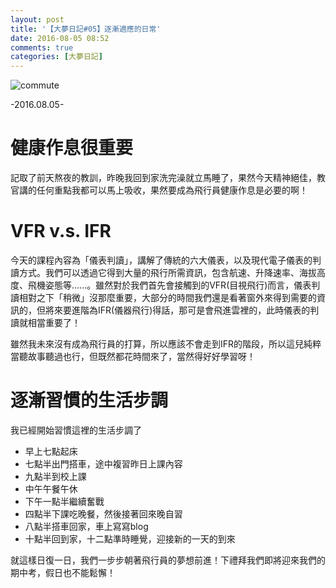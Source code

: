 ```yaml
---
layout: post
title: '【大夢日記#05】逐漸適應的日常'
date: 2016-08-05 08:52
comments: true
categories: [大夢日記]
---
```

![commute](https://imgur.com/8UIaur6.jpg)

-2016.08.05-

# 健康作息很重要

記取了前天熬夜的教訓，昨晚我回到家洗完澡就立馬睡了，果然今天精神絕佳，教官講的任何重點我都可以馬上吸收，果然要成為飛行員健康作息是必要的啊！

<!-- more -->

# VFR v.s. IFR

今天的課程內容為「儀表判讀」，講解了傳統的六大儀表，以及現代電子儀表的判讀方式。我們可以透過它得到大量的飛行所需資訊，包含航速、升降速率、海拔高度、飛機姿態等......。雖然對於我們首先會接觸到的VFR(目視飛行)而言，儀表判讀相對之下「稍微」沒那麼重要，大部分的時間我們還是看著窗外來得到需要的資訊的，但將來要進階為IFR(儀器飛行)得話，那可是會飛進雲裡的，此時儀表的判讀就相當重要了！

雖然我未來沒有成為飛行員的打算，所以應該不會走到IFR的階段，所以這兒純粹當聽故事聽過也行，但既然都花時間來了，當然得好好學習呀！

# 逐漸習慣的生活步調

我已經開始習慣這裡的生活步調了

- 早上七點起床
- 七點半出門搭車，途中複習昨日上課內容
- 九點半到校上課
- 中午午餐午休
- 下午一點半繼續奮戰
- 四點半下課吃晚餐，然後接著回來晚自習
- 八點半搭車回家，車上寫寫blog
- 十點半回到家，十二點準時睡覺，迎接新的一天的到來

就這樣日復一日，我們一步步朝著飛行員的夢想前進！下禮拜我們即將迎來我們的期中考，假日也不能鬆懈！